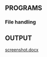 <h2> PROGRAMS </h2>
<h3> File handling </h3>

<h2> OUTPUT </h2>

[screenshot.docx](https://github.com/VISHNU02V/JAVA/files/8317215/screenshot.docx)
